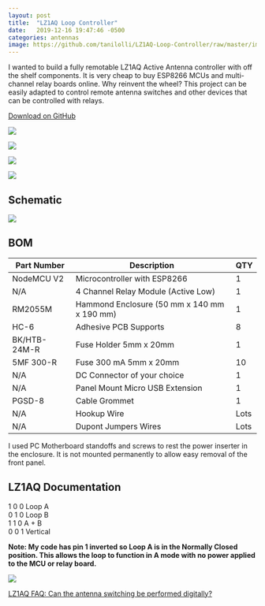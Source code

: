 ```yaml
---
layout: post
title:  "LZ1AQ Loop Controller"
date:   2019-12-16 19:47:46 -0500
categories: antennas
image: https://github.com/tanilolli/LZ1AQ-Loop-Controller/raw/master/images/controller-1.jpg
---
```


I wanted to build a fully remotable LZ1AQ Active Antenna controller with off the shelf components. It is very cheap to buy ESP8266 MCUs and multi-channel relay boards online. Why reinvent the wheel? This project can be easily adapted to control remote antenna switches and other devices that can be controlled with relays.

<!-- Place this tag where you want the button to render. -->
<a class="github-button" href="https://github.com/tanilolli/LZ1AQ-Loop-Controller/" data-color-scheme="no-preference: dark; light: light; dark: dark;" data-size="large" aria-label="Download tanilolli/LZ1AQ-Loop-Controller on GitHub">Download on GitHub</a>

![](https://github.com/tanilolli/LZ1AQ-Loop-Controller/raw/master/images/screenshot.png)

![](https://github.com/tanilolli/LZ1AQ-Loop-Controller/raw/master/images/controller-1.jpg)

![](https://github.com/tanilolli/LZ1AQ-Loop-Controller/raw/master/images/controller-2.jpg)

![](https://github.com/tanilolli/LZ1AQ-Loop-Controller/raw/master/images/controller-3.jpg)

## Schematic

![](https://github.com/tanilolli/LZ1AQ-Loop-Controller/raw/master/images/schematic.png)

## BOM

| Part Number | Description | QTY |
|---|---|---|
| NodeMCU V2 | Microcontroller with ESP8266 | 1 |
| N/A | 4 Channel Relay Module (Active Low) | 1 |
| RM2055M | Hammond Enclosure (50 mm x 140 mm x 190 mm) | 1 |
| HC-6 | Adhesive PCB Supports | 8 |
| BK/HTB-24M-R | Fuse Holder 5mm x 20mm	| 1 |
| 5MF 300-R	| Fuse 300 mA 5mm x 20mm| 10 |
| N/A | DC Connector of your choice | 1 |
| N/A |Panel Mount Micro USB Extension | 1 |
| PGSD-8 | Cable Grommet | 1 |
| N/A | Hookup Wire | Lots |
| N/A | Dupont Jumpers Wires | Lots |

I used PC Motherboard standoffs and screws to rest the power inserter in the enclosure. It is not mounted permanently to allow easy removal of the front panel.

## LZ1AQ Documentation

1 0 0 Loop A  
0 1 0 Loop B  
1 1 0 A + B  
0 0 1 Vertical  

**Note: My code has pin 1 inverted so Loop A is in the Normally Closed position. This allows the loop to function in A mode with no power applied to the MCU or relay board.**

![](http://active-antenna.eu/wp-content/uploads/2014/03/digital-control-aaa-faq.jpg)

[LZ1AQ FAQ: Can the antenna switching be performed digitally?](http://active-antenna.eu/amplifier-kit/faq-aaa-1b/#antenna-swith)

<!-- Place this tag in your head or just before your close body tag. -->
<script async defer src="https://buttons.github.io/buttons.js"></script>